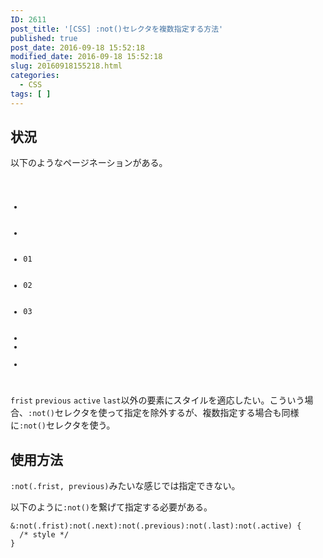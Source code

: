 ```yaml
---
ID: 2611
post_title: '[CSS] :not()セレクタを複数指定する方法'
published: true
post_date: 2016-09-18 15:52:18
modified_date: 2016-09-18 15:52:18
slug: 20160918155218.html
categories:
  - CSS
tags: [ ]
---
```

<!--more-->
## 状況
以下のようなページネーションがある。
<pre class="language-html"><code><ul class="pagination">
  <li class="frist"></li>
  <li class="previous"></li>
  <li>01</li>
  <li>02</li>
  <li>03</li>
  <li class="active"><li>
  <li class="last"></li>
</ul></code></pre>

<code>frist</code> <code>previous</code> <code>active</code> <code>last</code>以外の要素にスタイルを適応したい。こういう場合、<code>:not()</code>セレクタを使って指定を除外するが、複数指定する場合も同様に<code>:not()</code>セレクタを使う。

## 使用方法
<code>:not(.frist, previous)</code>みたいな感じでは指定できない。

以下のように<code>:not()</code>を繋げて指定する必要がある。
<pre class="language-css"><code>&:not(.frist):not(.next):not(.previous):not(.last):not(.active) {
  /* style */
}</code></pre>